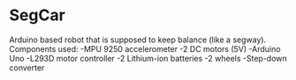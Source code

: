 # SegCar

Arduino based robot that is supposed to keep balance (like a segway). Components used:
-MPU 9250 accelerometer
-2 DC motors (5V)
-Arduino Uno
-L293D motor controller
-2 Lithium-ion batteries
-2 wheels
-Step-down converter

